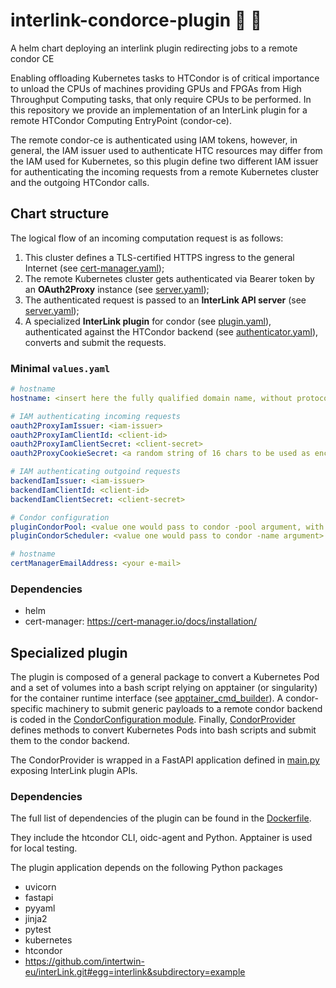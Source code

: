 # interlink-condorce-plugin 🦤 🐍
A helm chart deploying an interlink plugin redirecting jobs to a remote condor CE

Enabling offloading Kubernetes tasks to HTCondor is of critical importance to unload the CPUs of machines providing
GPUs and FPGAs from High Throughput Computing tasks, that only require CPUs to be performed.
In this repository we provide an implementation of an InterLink plugin for a remote HTCondor Computing EntryPoint 
(condor-ce). 

The remote condor-ce is authenticated using IAM tokens, however, in general, the IAM issuer used to 
authenticate HTC resources may differ from the IAM used for Kubernetes, so this plugin define two different IAM 
issuer for authenticating the incoming requests from a remote Kubernetes cluster and the outgoing HTCondor calls.

## Chart structure
The logical flow of an incoming computation request is as follows:
1. This cluster defines a TLS-certified HTTPS ingress to the general Internet
   (see [cert-manager.yaml](templates/cert-manager.yaml)); 
2. The remote Kubernetes cluster gets authenticated via Bearer token by an **OAuth2Proxy** instance
   (see [server.yaml](templates/server.yaml));
3. The authenticated request is passed to an **InterLink API server** (see [server.yaml](templates/server.yaml));
4. A specialized **InterLink plugin** for condor (see [plugin.yaml](templates/plugin.yaml)), 
   authenticated against the HTCondor backend
   (see [authenticator.yaml](templates/authenticator.yaml)), converts and submit the requests.

### Minimal `values.yaml`

```yaml
# hostname
hostname: <insert here the fully qualified domain name, without protocol>

# IAM authenticating incoming requests
oauth2ProxyIamIssuer: <iam-issuer>
oauth2ProxyIamClientId: <client-id>
oauth2ProxyIamClientSecret: <client-secret>
oauth2ProxyCookieSecret: <a random string of 16 chars to be used as encryption key>

# IAM authenticating outgoind requests
backendIamIssuer: <iam-issuer>
backendIamClientId: <client-id>
backendIamClientSecret: <client-secret>

# Condor configuration
pluginCondorPool: <value one would pass to condor -pool argument, with port>
pluginCondorScheduler: <value one would pass to condor -name argument>

# hostname
certManagerEmailAddress: <your e-mail>
```

### Dependencies 
 * helm
 * cert-manager: https://cert-manager.io/docs/installation/

## Specialized plugin
The plugin is composed of a general package to convert a Kubernetes Pod and a set of volumes into a bash script 
relying on apptainer (or singularity) for the container runtime interface 
(see [apptainer_cmd_builder](condorprovider/apptainer_cmd_builder)). 
A condor-specific machinery to submit generic payloads to a remote condor backend is coded in the 
[CondorConfiguration module](condorprovider/CondorConfiguration.py).
Finally, [CondorProvider](condorprovider/CondorProvider.py) defines methods to convert Kubernetes Pods into 
bash scripts and submit them to the condor backend. 

The CondorProvider is wrapped in a FastAPI application defined in [main.py](main.py) exposing InterLink plugin APIs.


### Dependencies 
The full list of dependencies of the plugin can be found in the [Dockerfile](docker/Dockerfile). 

They include the htcondor CLI, oidc-agent and Python. 
Apptainer is used for local testing. 

The plugin application depends on the following Python packages 
 * uvicorn
 * fastapi
 * pyyaml
 * jinja2
 * pytest
 * kubernetes
 * htcondor
 * https://github.com/intertwin-eu/interLink.git#egg=interlink&subdirectory=example
